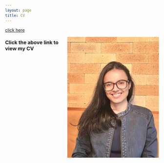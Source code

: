 ```yaml
---
layout: page
title: CV
---
```



[click here](https://maumitabhaumik.github.io/Bhaumik_CV__2023.pdf)

<img align="right" src="CV_photo.jpg" width="300" height="396">

<h3>Click the above link to view my CV</h3>




